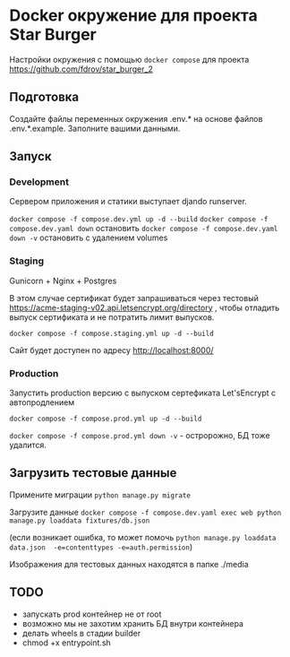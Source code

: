 # Docker окружение для проекта Star Burger

Настройки окружения с помощью `docker compose` для проекта https://github.com/fdrov/star_burger_2



## Подготовка
Создайте файлы переменных окружения .env.* на основе файлов .env.*.example. Заполните вашими данными.

## Запуск
### Development

Сервером приложения и статики выступает djando runserver.

`docker compose -f compose.dev.yml up -d --build`
`docker compose -f compose.dev.yaml down` остановить
`docker compose -f compose.dev.yaml down -v` остановить с удалением volumes

### Staging
Gunicorn + Nginx + Postgres

В этом случае сертификат будет запрашиваться через тестовый https://acme-staging-v02.api.letsencrypt.org/directory , чтобы отладить выпуск сертификата и не потратить лимит выпусков.

`docker compose -f compose.staging.yml up -d --build`

Сайт будет доступен по адресу [http://localhost:8000/](http://localhost:8000/)

### Production

Запустить production версию с выпуском сертефиката Let'sEncrypt с автопродлением

`docker compose -f compose.prod.yml up -d --build`

`docker compose -f compose.prod.yml down -v` - остророжно, БД тоже удалится.

## Загрузить тестовые данные

Примените миграции `python manage.py migrate`

Загрузите данные `docker compose -f compose.dev.yaml exec web python manage.py loaddata fixtures/db.json`

(если возникает ошибка, то может помочь `python manage.py loaddata  data.json  -e=contenttypes -e=auth.permission`)

Изображения для тестовых данных находятся в папке ./media

## TODO
- запускать prod контейнер не от root
- возможно мы не захотим хранить БД внутри контейнера
- делать wheels в стадии builder
- chmod +x entrypoint.sh